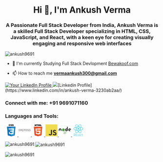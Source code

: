 <h1 align="center">Hi 👋, I'm Ankush Verma</h1>
<h3 align="center">A Passionate Full Stack Developer from India, Ankush Verma is a skilled Full Stack Developer specializing in HTML, CSS, JavaScript, and React, with a keen eye for creating visually engaging and responsive web interfaces</h3>

<p align="left"> <img src="https://komarev.com/ghpvc/?username=ankush9691&label=Profile%20views&color=0e75b6&style=flat" alt="ankush9691" /> </p>

- 🌱 I'm currently Studying Full Stack Devlopment [Bewakoof.com](https://gregarious-unicorn-69328d.netlify.app/)

- 📫 How to reach me **vermaankush300@gmail.com**
  
 <a href="https://www.linkedin.com/in/ankush-verma-3230ab2aa/" >
    <img width="20px" margine="100px,50px" src="https://encrypted-tbn0.gstatic.com/images?q=tbn:ANd9GcQY2kvJfob6VCMFo53k_P0W7p4S8XHRnt4FbQ&s" alt="Your LinkedIn Profile">
</a>
<img width="20px" margine="100px,50px" src="https://encrypted-tbn0.gstatic.com/images?q=tbn:ANd9GcQY2kvJfob6VCMFo53k_P0W7p4S8XHRnt4FbQ&s"/>[Linkedin Profile](https://www.linkedin.com/in/ankush-verma-3230ab2aa/)

<h3 align="left">Connect with me: +91 9691071160</h3>
<p align="left"> 
</p>

<h3 align="left">Languages and Tools:</h3>
<p align="left"> <a href="https://www.w3schools.com/css/" target="_blank" rel="noreferrer"> <img src="https://raw.githubusercontent.com/devicons/devicon/master/icons/css3/css3-original-wordmark.svg" alt="css3" width="40" height="40"/> </a> <a href="https://expressjs.com" target="_blank" rel="noreferrer"> <img src="https://raw.githubusercontent.com/devicons/devicon/master/icons/express/express-original-wordmark.svg" alt="express" width="40" height="40"/> </a> <a href="https://www.w3.org/html/" target="_blank" rel="noreferrer"> <img src="https://raw.githubusercontent.com/devicons/devicon/master/icons/html5/html5-original-wordmark.svg" alt="html5" width="40" height="40"/> </a> <a href="https://developer.mozilla.org/en-US/docs/Web/JavaScript" target="_blank" rel="noreferrer"> <img src="https://raw.githubusercontent.com/devicons/devicon/master/icons/javascript/javascript-original.svg" alt="javascript" width="40" height="40"/> </a> <a href="https://nodejs.org" target="_blank" rel="noreferrer"> <img src="https://raw.githubusercontent.com/devicons/devicon/master/icons/nodejs/nodejs-original-wordmark.svg" alt="nodejs" width="40" height="40"/> </a> <a href="https://reactjs.org/" target="_blank" rel="noreferrer"> <img src="https://raw.githubusercontent.com/devicons/devicon/master/icons/react/react-original-wordmark.svg" alt="react" width="40" height="40"/> </a> </p>

<p><img align="left" src="https://github-readme-stats.vercel.app/api/top-langs?username=ankush9691&show_icons=true&locale=en&layout=compact" alt="ankush9691" /></p>

<p>&nbsp;<img align="center" src="https://github-readme-stats.vercel.app/api?username=ankush9691&show_icons=true&locale=en" alt="ankush9691" /></p>

<p><img align="center" src="https://github-readme-streak-stats.herokuapp.com/?user=ankush9691&" alt="ankush9691" /></p>
